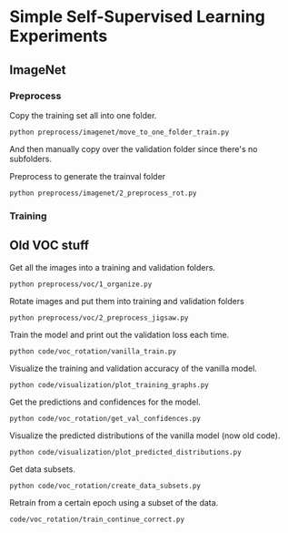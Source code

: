 # Simple Self-Supervised Learning Experiments

## ImageNet

### Preprocess
Copy the training set all into one folder.
```
python preprocess/imagenet/move_to_one_folder_train.py
```
And then manually copy over the validation folder since there's no subfolders.

Preprocess to generate the trainval folder
```
python preprocess/imagenet/2_preprocess_rot.py
```

### Training


## Old VOC stuff

Get all the images into a training and validation folders.

```
python preprocess/voc/1_organize.py
```

Rotate images and put them into training and validation folders

```
python preprocess/voc/2_preprocess_jigsaw.py
```

Train the model and print out the validation loss each time.
```
python code/voc_rotation/vanilla_train.py
```

Visualize the training and validation accuracy of the vanilla model.
```
python code/visualization/plot_training_graphs.py
```

Get the predictions and confidences for the model.
```
python code/voc_rotation/get_val_confidences.py
```

Visualize the predicted distributions of the vanilla model (now old code).
```
python code/visualization/plot_predicted_distributions.py
```

Get data subsets.
```
python code/voc_rotation/create_data_subsets.py
```

Retrain from a certain epoch using a subset of the data.
```
code/voc_rotation/train_continue_correct.py
```